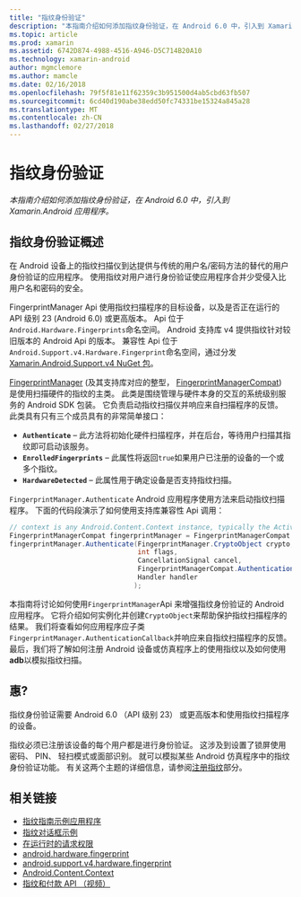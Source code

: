 ```yaml
---
title: "指纹身份验证"
description: "本指南介绍如何添加指纹身份验证，在 Android 6.0 中，引入到 Xamarin.Android 应用程序。"
ms.topic: article
ms.prod: xamarin
ms.assetid: 6742D874-4988-4516-A946-D5C714B20A10
ms.technology: xamarin-android
author: mgmclemore
ms.author: mamcle
ms.date: 02/16/2018
ms.openlocfilehash: 79f5f81e11f62359c3b951500d4ab5cbd63fb507
ms.sourcegitcommit: 6cd40d190abe38edd50fc74331be15324a845a28
ms.translationtype: MT
ms.contentlocale: zh-CN
ms.lasthandoff: 02/27/2018
---
```

# <a name="fingerprint-authentication"></a>指纹身份验证

_本指南介绍如何添加指纹身份验证，在 Android 6.0 中，引入到 Xamarin.Android 应用程序。_


## <a name="fingerprint-authentication-overview"></a>指纹身份验证概述

在 Android 设备上的指纹扫描仪到达提供与传统的用户名/密码方法的替代的用户身份验证的应用程序。 使用指纹对用户进行身份验证使应用程序合并少受侵入比用户名和密码的安全。

FingerprintManager Api 使用指纹扫描程序的目标设备，以及是否正在运行的 API 级别 23 (Android 6.0) 或更高版本。 Api 位于`Android.Hardware.Fingerprints`命名空间。 Android 支持库 v4 提供指纹针对较旧版本的 Android Api 的版本。 兼容性 Api 位于`Android.Support.v4.Hardware.Fingerprint`命名空间，通过分发[Xamarin.Android.Support.v4 NuGet 包](https://www.nuget.org/packages/Xamarin.Android.Support.v4/)。

[FingerprintManager](http://developer.android.com/reference/android/hardware/fingerprint/FingerprintManager.html) (及其支持库对应的整型， [FingerprintManagerCompat](http://developer.android.com/reference/android/support/v4/hardware/fingerprint/FingerprintManagerCompat.html)) 是使用扫描硬件的指纹的主类。 此类是围绕管理与硬件本身的交互的系统级别服务的 Android SDK 包装。 它负责启动指纹扫描仪并响应来自扫描程序的反馈。 此类具有只有三个成员具有的非常简单接口：

* **`Authenticate`** &ndash; 此方法将初始化硬件扫描程序，并在后台，等待用户扫描其指纹即可启动该服务。
* **`EnrolledFingerprints`** &ndash; 此属性将返回`true`如果用户已注册的设备的一个或多个指纹。
* **`HardwareDetected`** &ndash; 此属性用于确定设备是否支持指纹扫描。

`FingerprintManager.Authenticate` Android 应用程序使用方法来启动指纹扫描程序。 下面的代码段演示了如何使用支持库兼容性 Api 调用：

```csharp
// context is any Android.Content.Context instance, typically the Activity 
FingerprintManagerCompat fingerprintManager = FingerprintManagerCompat.From(context);
fingerprintManager.Authenticate(FingerprintManager.CryptoObject crypto,
                                int flags,
                                CancellationSignal cancel,
                                FingerprintManagerCompat.AuthenticationCallback callback,
                                Handler handler
                               );
```

本指南将讨论如何使用`FingerprintManager`Api 来增强指纹身份验证的 Android 应用程序。 它将介绍如何实例化并创建`CryptoObject`来帮助保护指纹扫描程序的结果。 我们将查看如何应用程序应子类`FingerprintManager.AuthenticationCallback`并响应来自指纹扫描程序的反馈。 最后，我们将了解如何注册 Android 设备或仿真程序上的使用指纹以及如何使用**adb**以模拟指纹扫描。

## <a name="requirements"></a>惠?

指纹身份验证需要 Android 6.0 （API 级别 23） 或更高版本和使用指纹扫描程序的设备。 

指纹必须已注册该设备的每个用户都是进行身份验证。 这涉及到设置了锁屏使用密码、 PIN、 轻扫模式或面部识别。 就可以模拟某些 Android 仿真程序中的指纹身份验证功能。  有关这两个主题的详细信息，请参阅[注册指纹](enrolling-fingerprint.md)部分。 






## <a name="related-links"></a>相关链接

- [指纹指南示例应用程序](https://developer.xamarin.com/samples/monodroid/FingerprintGuide/)
- [指纹对话框示例](https://developer.xamarin.com/samples/monodroid/android-m/FingerprintDialog/)
- [在运行时的请求权限](http://developer.android.com/training/permissions/requesting.html)
- [android.hardware.fingerprint](http://developer.android.com/reference/android/hardware/fingerprint/package-summary.html)
- [android.support.v4.hardware.fingerprint](http://developer.android.com/reference/android/support/v4/hardware/fingerprint/package-summary.html)
- [Android.Content.Context](https://developer.xamarin.com/api/type/Android.Content.Context/)
- [指纹和付款 API （视频）](https://youtu.be/VOn7VrTRlA4)
